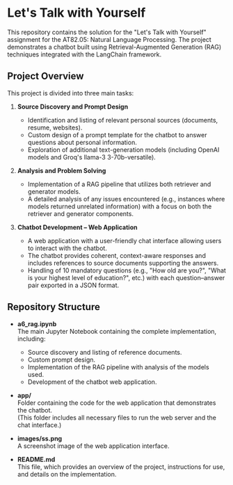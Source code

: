 # Let's Talk with Yourself

This repository contains the solution for the "Let's Talk with Yourself" assignment for the AT82.05: Natural Language Processing. The project demonstrates a chatbot built using Retrieval-Augmented Generation (RAG) techniques integrated with the LangChain framework.

## Project Overview

This project is divided into three main tasks:

1. **Source Discovery and Prompt Design**
   - Identification and listing of relevant personal sources (documents, resume, websites).
   - Custom design of a prompt template for the chatbot to answer questions about personal information.
   - Exploration of additional text-generation models (including OpenAI models and Groq's llama-3 3-70b-versatile).

2. **Analysis and Problem Solving**
   - Implementation of a RAG pipeline that utilizes both retriever and generator models.
   - A detailed analysis of any issues encountered (e.g., instances where models returned unrelated information) with a focus on both the retriever and generator components.

3. **Chatbot Development – Web Application**
   - A web application with a user-friendly chat interface allowing users to interact with the chatbot.
   - The chatbot provides coherent, context-aware responses and includes references to source documents supporting the answers.
   - Handling of 10 mandatory questions (e.g., "How old are you?", "What is your highest level of education?", etc.) with each question–answer pair exported in a JSON format.

## Repository Structure

- **a6_rag.ipynb**  
  The main Jupyter Notebook containing the complete implementation, including:
  - Source discovery and listing of reference documents.
  - Custom prompt design.
  - Implementation of the RAG pipeline with analysis of the models used.
  - Development of the chatbot web application.

- **app/**  
  Folder containing the code for the web application that demonstrates the chatbot.  
  (This folder includes all necessary files to run the web server and the chat interface.)

- **images/ss.png**  
  A screenshot image of the web application interface.

- **README.md**  
  This file, which provides an overview of the project, instructions for use, and details on the implementation.